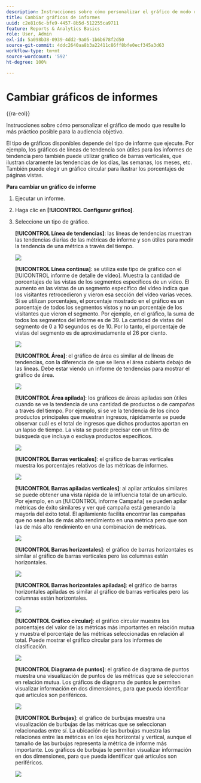 ```yaml
---
description: Instrucciones sobre cómo personalizar el gráfico de modo que resulte lo más práctico posible para la audiencia objetivo.
title: Cambiar gráficos de informes
uuid: c2e81c6c-bfe9-4457-8b5d-512255ca9711
feature: Reports & Analytics Basics
role: User, Admin
exl-id: 5a098b38-0939-4dd2-9a05-1b6b678f2d50
source-git-commit: 4ddc2640aa8b3a22411c86ff8bfe0ecf345a3d63
workflow-type: tm+mt
source-wordcount: '592'
ht-degree: 100%

---
```


# Cambiar gráficos de informes

{{ra-eol}}

Instrucciones sobre cómo personalizar el gráfico de modo que resulte lo más práctico posible para la audiencia objetivo.

El tipo de gráficos disponibles depende del tipo de informe que ejecute. Por ejemplo, los gráficos de líneas de tendencia son útiles para los informes de tendencia pero también puede utilizar gráfico de barras verticales, que ilustran claramente las tendencias de los días, las semanas, los meses, etc. También puede elegir un gráfico circular para ilustrar los porcentajes de páginas vistas.

**Para cambiar un gráfico de informe**

1. Ejecutar un informe.
1. Haga clic en **[!UICONTROL Configurar gráfico]**.
1. Seleccione un tipo de gráfico.

   **[!UICONTROL Línea de tendencias]**: las líneas de tendencias muestran las tendencias diarias de las métricas de informe y son útiles para medir la tendencia de una métrica a través del tiempo.

   ![](assets/graph_trend_line.png)

   **[!UICONTROL Línea continua]**: se utiliza este tipo de gráfico con el [!UICONTROL informe de detalle de vídeo]. Muestra la cantidad de porcentajes de las vistas de los segmentos específicos de un vídeo. El aumento en las vistas de un segmento específico del vídeo indica que los visitantes retrocedieron y vieron esa sección del vídeo varias veces. Si se utilizan porcentajes, el porcentaje mostrado en el gráfico es un porcentaje de todos los segmentos vistos y no un porcentaje de los visitantes que vieron el segmento. Por ejemplo, en el gráfico, la suma de todos los segmentos del informe es de 39. La cantidad de vistas del segmento de 0 a 10 segundos es de 10. Por lo tanto, el porcentaje de vistas del segmento es de aproximadamente el 26 por ciento.

   ![](assets/graph_smooth_line.png)

   **[!UICONTROL Área]**: el gráfico de área es similar al de líneas de tendencias, con la diferencia de que se llena el área cubierta debajo de las líneas. Debe estar viendo un informe de tendencias para mostrar el gráfico de área.

   ![](assets/graph_area.png)

   **[!UICONTROL Área apilada]**: los gráficos de áreas apiladas son útiles cuando se ve la tendencia de una cantidad de productos o de campañas a través del tiempo. Por ejemplo, si se ve la tendencia de los cinco productos principales que muestran ingresos, rápidamente se puede observar cuál es el total de ingresos que dichos productos aportan en un lapso de tiempo. La vista se puede precisar con un filtro de búsqueda que incluya o excluya productos específicos.

   ![](assets/graph_stacked_area.png)

   **[!UICONTROL Barras verticales]**: el gráfico de barras verticales muestra los porcentajes relativos de las métricas de informes.

   ![](assets/graph_vertical_bars.png)

   **[!UICONTROL Barras apiladas verticales]**: al apilar artículos similares se puede obtener una vista rápida de la influencia total de un artículo. Por ejemplo, en un [!UICONTROL informe Campaña] se pueden apilar métricas de éxito similares y ver qué campaña está generando la mayoría del éxito total. El apilamiento facilita encontrar las campañas que no sean las de más alto rendimiento en una métrica pero que son las de más alto rendimiento en una combinación de métricas.

   ![](assets/graph_stacked_vertical.png)

   **[!UICONTROL Barras horizontales]**: el gráfico de barras horizontales es similar al gráfico de barras verticales pero las columnas están horizontales.

   ![](assets/graph_horizontal_bar.png)

   **[!UICONTROL Barras horizontales apiladas]**: el gráfico de barras horizontales apiladas es similar al gráfico de barras verticales pero las columnas están horizontales.

   ![](assets/graph_stacked_horizontal.png)

   **[!UICONTROL Gráfico circular]**: el gráfico circular muestra los porcentajes del valor de las métricas más importantes en relación mutua y muestra el porcentaje de las métricas seleccionadas en relación al total. Puede mostrar el gráfico circular para los informes de clasificación.

   ![](assets/graph_pie.png)

   **[!UICONTROL Diagrama de puntos]**: el gráfico de diagrama de puntos muestra una visualización de puntos de las métricas que se seleccionan en relación mutua. Los gráficos de diagrama de puntos le permiten visualizar información en dos dimensiones, para que pueda identificar qué artículos son periféricos.

   ![](assets/graph_scatter.png)

   **[!UICONTROL Burbujas]**: el gráfico de burbujas muestra una visualización de burbujas de las métricas que se seleccionan relacionadas entre sí. La ubicación de las burbujas muestra las relaciones entre las métricas en los ejes horizontal y vertical, aunque el tamaño de las burbujas representa la métrica de informe más importante. Los gráficos de burbujas le permiten visualizar información en dos dimensiones, para que pueda identificar qué artículos son periféricos.

   ![](assets/graph_bubble.png)
